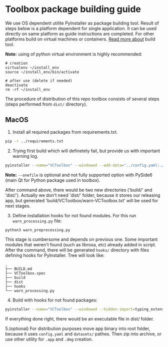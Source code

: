 # Toolbox package building guide

We use OS dependent utilite PyInstaller as package building tool. Result of steps below is a platform dependent for single application. It can be used directly on same platform as guide instructions are completed. For other platforms build on virtual machines or containers. [Read more about](https://pyinstaller.readthedocs.io/en/stable/usage.html) build tool.

**Note:** using of python virtual environment is highly recommended:
```
# creation
virtualenv ~/install_env
source ~/install_env/bin/activate

# after use (delete if needed)
deactivate
rm -rf ~/install_env
```

The procedure of distribution of this repo toolbox consists of several steps (steps performed from `dist/` directory).

## MacOS

1. Install all required packages from requirements.txt.
```bash
pip -r ../requirements.txt
```

2. Trying first build which will definetely fail, but provide us with important warning log.
```bash
pyinstaller --name="VCToolbox" --windowed --add-data="../config.yaml:./" --add-data="../datasets/*:datasets/" --hidden-import=typing_extensions -y --onefile ../app.py
```

**Note:** `--onefile` is optional and not fully supported option with PySide6 (main Qt for Python package used in toolbox).

After command above, there would be two new directories ('build/' and 'dist/'). Actually we don't need 'dist/' folder, because it stores our releasing app, but generated 'build/VCToolbox/warn-VCToolbox.txt' will be used for next stages.

3. Define installation hooks for not found modules. For this run `warn_processing.py` file:
```bash
python3 warn_preprocessing.py
```

This stage is cumbersome and depends on previous one. Some important modules that weren't found (such as librosa, etc) already added in script. After the command, there will be generated `hooks/` directory with files defining hooks for PyInstaller. Tree will look like:

```
.
├── BUILD.md
├── VCToolbox.spec
├── build
├── dist
├── hooks
└── warn_processing.py
```

4. Build with hooks for not found packages:
```bash
pyinstaller --name="VCToolbox" --windowed --hidden-import=typing_extensions -y --additional-hooks-dir=hooks --onefile ../app.py
```

If everything done right, there would be an executable file in dist/ folder.

5.(optional) For distribution purposes move app binary into root folder, because it uses `config.yaml` and `datasets/` pathes. Then zip into archive, or use other utility for `.app` and `.dmg` creation.

